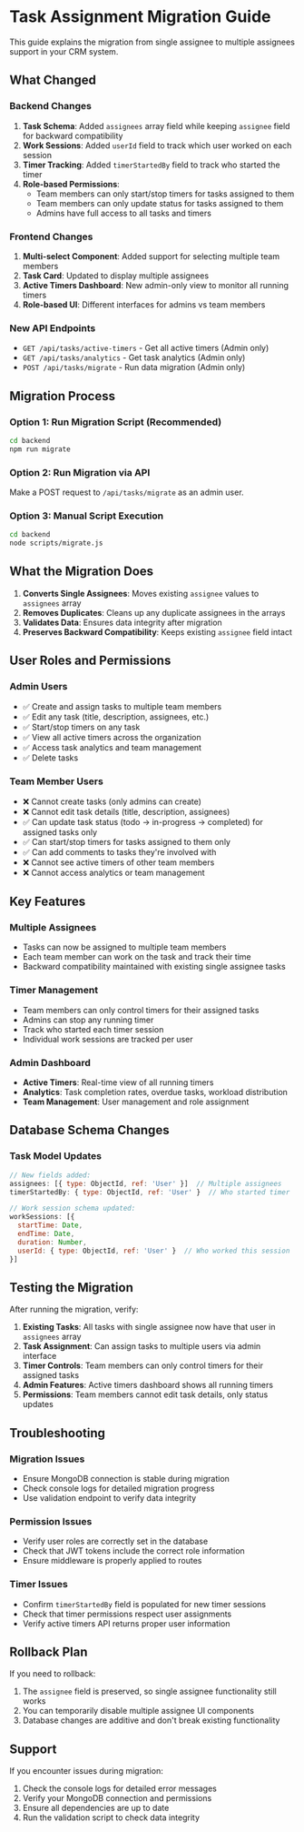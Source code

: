 # Task Assignment Migration Guide

This guide explains the migration from single assignee to multiple assignees support in your CRM system.

## What Changed

### Backend Changes
1. **Task Schema**: Added `assignees` array field while keeping `assignee` field for backward compatibility
2. **Work Sessions**: Added `userId` field to track which user worked on each session
3. **Timer Tracking**: Added `timerStartedBy` field to track who started the timer
4. **Role-based Permissions**: 
   - Team members can only start/stop timers for tasks assigned to them
   - Team members can only update status for tasks assigned to them
   - Admins have full access to all tasks and timers

### Frontend Changes
1. **Multi-select Component**: Added support for selecting multiple team members
2. **Task Card**: Updated to display multiple assignees
3. **Active Timers Dashboard**: New admin-only view to monitor all running timers
4. **Role-based UI**: Different interfaces for admins vs team members

### New API Endpoints
- `GET /api/tasks/active-timers` - Get all active timers (Admin only)
- `GET /api/tasks/analytics` - Get task analytics (Admin only)
- `POST /api/tasks/migrate` - Run data migration (Admin only)

## Migration Process

### Option 1: Run Migration Script (Recommended)
```bash
cd backend
npm run migrate
```

### Option 2: Run Migration via API
Make a POST request to `/api/tasks/migrate` as an admin user.

### Option 3: Manual Script Execution
```bash
cd backend
node scripts/migrate.js
```

## What the Migration Does

1. **Converts Single Assignees**: Moves existing `assignee` values to `assignees` array
2. **Removes Duplicates**: Cleans up any duplicate assignees in the arrays
3. **Validates Data**: Ensures data integrity after migration
4. **Preserves Backward Compatibility**: Keeps existing `assignee` field intact

## User Roles and Permissions

### Admin Users
- ✅ Create and assign tasks to multiple team members
- ✅ Edit any task (title, description, assignees, etc.)
- ✅ Start/stop timers on any task
- ✅ View all active timers across the organization
- ✅ Access task analytics and team management
- ✅ Delete tasks

### Team Member Users
- ❌ Cannot create tasks (only admins can create)
- ❌ Cannot edit task details (title, description, assignees)
- ✅ Can update task status (todo → in-progress → completed) for assigned tasks only
- ✅ Can start/stop timers for tasks assigned to them only
- ✅ Can add comments to tasks they're involved with
- ❌ Cannot see active timers of other team members
- ❌ Cannot access analytics or team management

## Key Features

### Multiple Assignees
- Tasks can now be assigned to multiple team members
- Each team member can work on the task and track their time
- Backward compatibility maintained with existing single assignee tasks

### Timer Management
- Team members can only control timers for their assigned tasks
- Admins can stop any running timer
- Track who started each timer session
- Individual work sessions are tracked per user

### Admin Dashboard
- **Active Timers**: Real-time view of all running timers
- **Analytics**: Task completion rates, overdue tasks, workload distribution
- **Team Management**: User management and role assignment

## Database Schema Changes

### Task Model Updates
```javascript
// New fields added:
assignees: [{ type: ObjectId, ref: 'User' }]  // Multiple assignees
timerStartedBy: { type: ObjectId, ref: 'User' }  // Who started timer

// Work session schema updated:
workSessions: [{
  startTime: Date,
  endTime: Date,
  duration: Number,
  userId: { type: ObjectId, ref: 'User' }  // Who worked this session
}]
```

## Testing the Migration

After running the migration, verify:

1. **Existing Tasks**: All tasks with single assignee now have that user in `assignees` array
2. **Task Assignment**: Can assign tasks to multiple users via admin interface
3. **Timer Controls**: Team members can only control timers for their assigned tasks
4. **Admin Features**: Active timers dashboard shows all running timers
5. **Permissions**: Team members cannot edit task details, only status updates

## Troubleshooting

### Migration Issues
- Ensure MongoDB connection is stable during migration
- Check console logs for detailed migration progress
- Use validation endpoint to verify data integrity

### Permission Issues
- Verify user roles are correctly set in the database
- Check that JWT tokens include the correct role information
- Ensure middleware is properly applied to routes

### Timer Issues
- Confirm `timerStartedBy` field is populated for new timer sessions
- Check that timer permissions respect user assignments
- Verify active timers API returns proper user information

## Rollback Plan

If you need to rollback:
1. The `assignee` field is preserved, so single assignee functionality still works
2. You can temporarily disable multiple assignee UI components
3. Database changes are additive and don't break existing functionality

## Support

If you encounter issues during migration:
1. Check the console logs for detailed error messages
2. Verify your MongoDB connection and permissions
3. Ensure all dependencies are up to date
4. Run the validation script to check data integrity
